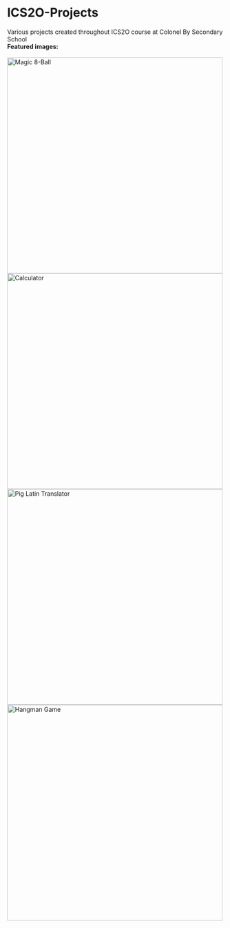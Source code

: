 # ICS2O-Projects
Various projects created throughout ICS2O course at Colonel By Secondary School
<br>
**Featured images:**
<br><br>
<img alt="Magic 8-Ball" align="left" width="500" src="https://i.ibb.co/xhwTzWd/Magic-8-ball.png">
<img alt="Calculator" align="left" width="500" src="https://i.ibb.co/p4xV7vM/calculator.png">
<img alt="Pig Latin Translator" align="left" width="500" src="https://i.ibb.co/bJKVgc6/Screenshot-241.png">
<img alt="Hangman Game" align="left" width="500" src="https://i.ibb.co/p4xV7vM/calculator.png">


